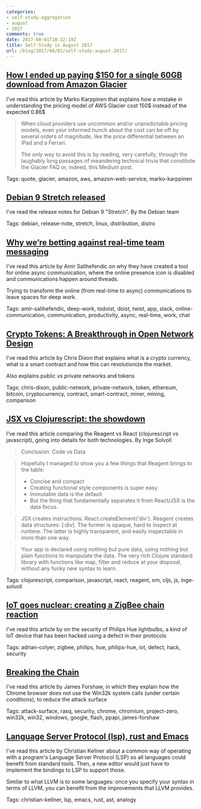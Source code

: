 ```yaml
---
categories:
- self-study-aggregation
- august
- 2017
comments: true
date: 2017-08-01T10:32:19Z
title: Self-Study in August 2017 
url: /blog/2017/08/01/self-study-august-2017/
---
```


## [How I ended up paying $150 for a single 60GB download from Amazon Glacier](https://medium.com/@karppinen/how-i-ended-up-paying-150-for-a-single-60gb-download-from-amazon-glacier-6cb77b288c3e)

I've read this article by Marko Karppinen that explains how a mistake in understanding the pricing model of AWS Glacier cost 150$ instead of the expected 0.86$

> When cloud providers use uncommon and/or unpredictable pricing models, even your informed hunch about the cost can be off by several orders of magnitude, like the price differential between an iPad and a Ferrari.
>
> The only way to avoid this is by reading, very carefully, through the laughably long passages of meandering technical trivia that constitute the Glacier FAQ or, indeed, this Medium post.

Tags: quote, glacier, amazon, aws, amazon-web-service, marko-karppinen

## [Debian 9 Stretch released](https://www.debian.org/News/2017/20170617)

I've read the release notes for Debian 9 "Stretch". By the Debian team

Tags: debian, release-note, stretch, linux, distribution, distro

## [Why we’re betting against real-time team messaging ](https://blog.doist.com/why-were-betting-against-real-time-team-messaging-521804a3da09)

I've read this article by Amir Salihefendic on why they have created a tool for online async communication, where the online presence icon is disabled and communications happen around threads.

Trying to transform the online (from real-time to async) communications to leave spaces for deep work.

Tags: amir-salihefendic, deep-work, todoist, doist, twist, app, slack, online-communication, communication, productivity, async, real-time, work, chat

## [Crypto Tokens: A Breakthrough in Open Network Design](https://medium.com/@cdixon/crypto-tokens-a-breakthrough-in-open-network-design-e600975be2ef)

I've read this article by Chris Dixon that explains what is a crypto currency, what is a smart contract and how this can revolutionize the market.

Also explains public vs private networks and tokens

Tags: chris-dixon, public-network, private-network, token, ethereum, bitcoin, cryptocurrency, contract, smart-contract, miner, mining, comparison

## [JSX vs Clojurescript: the showdown](http://ingesolvoll.github.io/2017/06/22/plain-react-vs-reagent.html)

I've read this article comparing the Reagent vs React (clojurescript vs javascript), going into details for both technologies. By Inge Solvoll

> Conclusion: Code vs Data

> Hopefully I managed to show you a few things that Reagent brings to the table:
>
>  * Concise and compact
>  * Creating functional style components is super easy
>  * Immutable data is the default
>  * But the thing that fundamentally separates it from React/JSX is the data focus.

>JSX creates instructions: React.createElement('div').
>Reagent creates data structures: [:div].
>The former is opaque, hard to inspect at runtime. The latter is highly transparent, and easily inspectable in more than one way.

>Your app is declared using nothing but pure data, using nothing but plain functions to manipulate the data. The very rich Clojure standard library with functions like map, filter and reduce at your disposal, without any funky new syntax to learn.

Tags: clojurescript, comparison, javascript, react, reagent, om, cljs, js, inge-solvoll

## [IoT goes nuclear: creating a ZigBee chain reaction](https://blog.acolyer.org/2017/06/22/iot-goes-nuclear-creating-a-zigbee-chain-reaction/)

I've read this article by on the security of Philips Hue lightbulbs, a kind of IoT device that has been hacked using a defect in their protocols

Tags: adrian-colyer, zigbee, philips, hue, philips-hue, iot, defect, hack, security
 
## [Breaking the Chain](https://googleprojectzero.blogspot.com.es/2016/11/breaking-chain.html)

I've read this article by James Forshaw, in which they explain how the Chrome browser does not use the Win32k system calls (under certain conditions), to reduce the attack surface

Tags: attack-surface, rasq, security, chrome, chromium, project-zero, win32k, win32, windows, google, flash, ppapi, james-forshaw

## [Language Server Protocol (lsp), rust and Emacs](https://christian.kellner.me/2017/05/31/language-server-protocol-lsp-rust-and-emacs/)

I've read this article by Christian Kellner about a common way of operating with a program's Language Server Protocol (LSP) so all languages could benefit from standard tools. Then, a new editor would just have to implement the bindings to LSP to support those.

Similar to what LLVM is to some languages: once you specify your syntax in terms of LLVM, you can benefit from the improvements that LLVM provides.

Tags: christian-kellner, lsp, emacs, rust, ast, analogy


